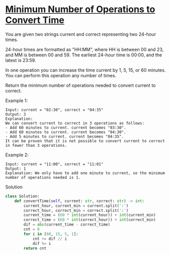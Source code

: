 # [Minimum Number of Operations to Convert Time](https://leetcode.com/problems/minimum-number-of-operations-to-convert-time/)

You are given two strings current and correct representing two 24-hour times.

24-hour times are formatted as "HH:MM", where HH is between 00 and 23, and MM is between 00 and 59. The earliest 24-hour
time is 00:00, and the latest is 23:59.

In one operation you can increase the time current by 1, 5, 15, or 60 minutes. You can perform this operation any number
of times.

Return the minimum number of operations needed to convert current to correct.

Example 1:
```
Input: current = "02:30", correct = "04:35"
Output: 3
Explanation:
We can convert current to correct in 3 operations as follows:
- Add 60 minutes to current. current becomes "03:30".
- Add 60 minutes to current. current becomes "04:30".
- Add 5 minutes to current. current becomes "04:35".
It can be proven that it is not possible to convert current to correct in fewer than 3 operations.
```
Example 2:
```
Input: current = "11:00", correct = "11:01"
Output: 1
Explanation: We only have to add one minute to current, so the minimum number of operations needed is 1.
```
Solution
```python
class Solution:
    def convertTime(self, current: str, correct: str) -> int:
        current_hour, current_min = current.split(':')
        correct_hour, correct_min = correct.split(':')
        current_time = (60 * int(current_hour)) + int(current_min)
        correct_time = (60 * int(correct_hour)) + int(correct_min)
        dif = abs(current_time - correct_time)
        cnt = 0
        for i in [60, 15, 5, 1]:
            cnt += dif // i
            dif %= i
        return cnt
```